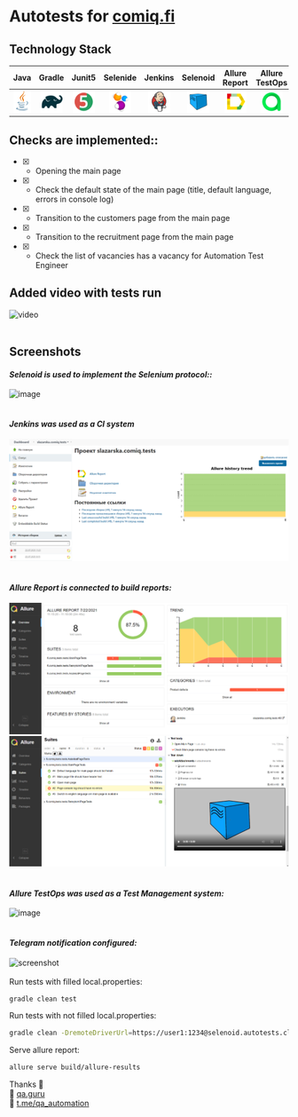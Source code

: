 # Autotests for [comiq.fi](https://comiq.fi/)
## Technology Stack
| Java | Gradle | Junit5 | Selenide | Jenkins | Selenoid | Allure Report | Allure TestOps | 
|:----:|:------:|:------:|:--------:|:-------:|:--------:|:---------------:|:--------------:|
| <img src="src/test/resources/img/Java.svg" width="40" height="40"> | <img src="src/test/resources/img/Gradle.svg" width="40" height="40"> | <img src="src/test/resources/img/JUnit5.svg" width="40" height="40"> | <img src="src/test/resources/img/Selenide.svg" width="40" height="40"> | <img src="src/test/resources/img/Jenkins.svg" width="40" height="40"> | <img src="src/test/resources/img/Selenoid.svg" width="40" height="40"> | <img src="src/test/resources/img/Allure_Report.svg" width="40" height="40"> | <img src="src/test/resources/img/Allure_EE.svg" width="40" height="40"> | 

## Checks are implemented::

- [X] - Opening the main page
- [X] - Check the default state of the main page (title, default language, errors in console log)
- [X] - Transition to the customers page from the main page
- [X] - Transition to the recruitment page from the main page
- [X] - Check the list of vacancies has a vacancy for Automation Test Engineer

## Added video with tests run 
![video](https://github.com/slazarska/comiq-tests/blob/master/src/test/resources/video/checkAQAtest.gif)
<br><br>
## Screenshots
#### *Selenoid is used to implement the Selenium protocol::*
![image]()
<br />
<br />
#### *Jenkins was used as a CI system*
![image](https://github.com/slazarska/comiq-tests/blob/master/src/test/resources/img/jenkins.png)
<br />
<br />
#### *Allure Report is connected to build reports:*
![image](https://github.com/slazarska/comiq-tests/blob/master/src/test/resources/img/allure00.png)
![image](https://github.com/slazarska/comiq-tests/blob/master/src/test/resources/img/allure01.png)
<br />
<br />
#### *Allure TestOps was used as a Test Management system:*
![image]()
<br />
<br />
#### *Telegram notification configured:*
![screenshot]()
<br />
<br />
Run tests with filled local.properties:
```bash
gradle clean test
```

Run tests with not filled local.properties:
```bash
gradle clean -DremoteDriverUrl=https://user1:1234@selenoid.autotests.cloud/wd/hub/ -DvideoStorage=https://selenoid.autotests.cloud/video/ -Dthreads=1 test
```

Serve allure report:
```bash
allure serve build/allure-results
```

Thanks :pray:<br/>
:purple_heart: <a target="_blank" href="https://qa.guru">qa.guru</a><br/>
:purple_heart: <a target="_blank" href="https://t.me/qa_automation">t.me/qa_automation</a>


